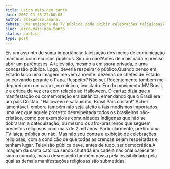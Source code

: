 ```yaml
---
title: Laico mais nem tanto
date: 2007-11-05 22:00:00
author: alexandro.amaral
debate: Uma emissora de TV pública pode exibir celebrações religiosas?
slug: laico-mais-nem-tanto
status: publish 
type: post
---
```


Eis um assunto de suma importância: laicização dos meios de comunicação mantidos com recursos públicos. Sim ou não?Antes de mais nada é preciso abrir um parênteses. A televisão, mesmo a emissora privada, é uma concessão pública. Logo, deveria respeirar o público.Quando penso em Estado laico uma imagem me vem a mente: dezenas de chefes de Estado se curvando perante o Papa. Respeito? Não sei. Recentemente também me deparei com um cartaz, no mínimo, inusitado. Era do movimento MV Brasil, e a critica da vez era com relação ao Halloween. O cartaz dizia que a manifestação ou comemoração era satânica, emendando que o Brasil era um país Cristão. "Halloween é satanismo, Brasil País cristão!" Achei lamentável, embora também não seja afeito a tais modismos importados, uma vez que aquele protesto desreipeitada todos os brasileiros não-cristãos, como por exemplo as comunidades indígenas que não se dobraram a catequização, ou mesmo os afro-brasileiros que seguem preceitos religiosos com mais de 2 mil anos. Particularmente, prefiro uma TV laica, pública ou não. Mas não sou contra a exibição de celebrações religiosas, com a condição de que todas as crenças sejam respeitadas e tenham lugar. Televisão pública deve, antes de tudo, ser democrática.A imagem da santa católica sendo chutada em cadeia nacional parece ter sido o cúmulo, mas o desrespeito também passa pela invisibilidade pela qual as demais manifestações religiosas são submetidas.

